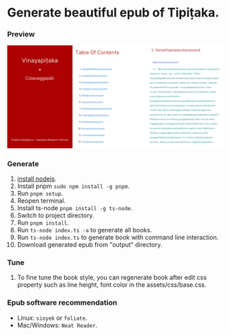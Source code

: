 # Generate beautiful epub of Tipiṭaka.

### Preview

![image](https://github.com/buddhiko1/pali-epub/blob/master/assets/images/preview.jpg)

### Generate

1. [install nodejs](https://nodejs.org).
2. Install pnpm `sudo npm install -g pnpm`.
3. Run `pnpm setup`.
4. Reopen terminal.
5. Install ts-node `pnpm install -g ts-node`.
6. Switch to project directory.
7. Run `pnpm install`.
8. Run `ts-node index.ts -a` to generate all books.
9. Run `ts-node index.ts` to generate book with command line interaction.
10. Download generated epub from "output" directory.

### Tune

1. To fine tune the book style, you can regenerate book after edit css property such as line height, font color in the assets/css/base.css.

### Epub software recommendation

- Linux: `sioyek` or `foliate`.
- Mac/Windows: `Neat Reader`.
